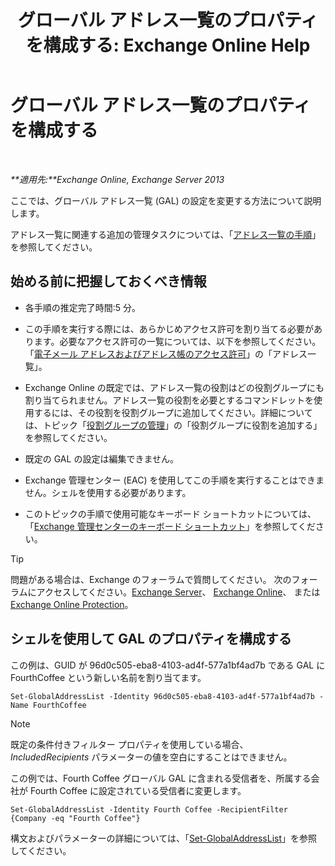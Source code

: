 ﻿---
title: 'グローバル アドレス一覧のプロパティを構成する: Exchange Online Help'
TOCTitle: グローバル アドレス一覧のプロパティを構成する
ms:assetid: 5fd2c96f-fe93-4b5a-8495-70c450511a37
ms:mtpsurl: https://technet.microsoft.com/ja-jp/library/Bb232068(v=EXCHG.150)
ms:contentKeyID: 49896275
ms.date: 05/22/2018
mtps_version: v=EXCHG.150
ms.translationtype: HT
---

# グローバル アドレス一覧のプロパティを構成する

 

_**適用先:**Exchange Online, Exchange Server 2013_

ここでは、グローバル アドレス一覧 (GAL) の設定を変更する方法について説明します。

アドレス一覧に関連する追加の管理タスクについては、「[アドレス一覧の手順](address-list-procedures-exchange-2013-help.md)」を参照してください。

## 始める前に把握しておくべき情報

  - 各手順の推定完了時間:5 分。

  - この手順を実行する際には、あらかじめアクセス許可を割り当てる必要があります。必要なアクセス許可の一覧については、以下を参照してください。「[電子メール アドレスおよびアドレス帳のアクセス許可](email-address-and-address-book-permissions-exchange-2013-help.md)」の「アドレス一覧」。

  - Exchange Online の既定では、アドレス一覧の役割はどの役割グループにも割り当てられません。アドレス一覧の役割を必要とするコマンドレットを使用するには、その役割を役割グループに追加してください。詳細については、トピック「[役割グループの管理](manage-role-groups-exchange-2013-help.md)」の「役割グループに役割を追加する」を参照してください。

  - 既定の GAL の設定は編集できません。

  - Exchange 管理センター (EAC) を使用してこの手順を実行することはできません。シェルを使用する必要があります。

  - このトピックの手順で使用可能なキーボード ショートカットについては、「[Exchange 管理センターのキーボード ショートカット](keyboard-shortcuts-in-the-exchange-admin-center-exchange-online-protection-help.md)」を参照してください。


> [!TIP]
> 問題がある場合は、Exchange のフォーラムで質問してください。 次のフォーラムにアクセスしてください。<A href="https://go.microsoft.com/fwlink/p/?linkid=60612">Exchange Server</A>、 <A href="https://go.microsoft.com/fwlink/p/?linkid=267542">Exchange Online</A>、 または <A href="https://go.microsoft.com/fwlink/p/?linkid=285351">Exchange Online Protection</A>。



## シェルを使用して GAL のプロパティを構成する

この例は、GUID が 96d0c505-eba8-4103-ad4f-577a1bf4ad7b である GAL に FourthCoffee という新しい名前を割り当てます。

    Set-GlobalAddressList -Identity 96d0c505-eba8-4103-ad4f-577a1bf4ad7b -Name FourthCoffee


> [!NOTE]
> 既定の条件付きフィルター プロパティを使用している場合、<EM>IncludedRecipients</EM> パラメーターの値を空白にすることはできません。



この例では、Fourth Coffee グローバル GAL に含まれる受信者を、所属する会社が Fourth Coffee に設定されている受信者に変更します。

    Set-GlobalAddressList -Identity Fourth Coffee -RecipientFilter {Company -eq "Fourth Coffee"}

構文およびパラメーターの詳細については、「[Set-GlobalAddressList](https://technet.microsoft.com/ja-jp/library/bb123877\(v=exchg.150\))」を参照してください。


